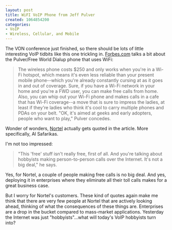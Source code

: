 ```yaml
--- 
layout: post
title: WiFI VoIP Phone from Jeff Pulver
created: 1064854200
categories: 
- VoIP
- Wireless, Cellular, and Mobile
---
```

The VON conference just finished, so there should be lots of little interesting VoIP tidbits like this one trickling in. <a href="http://www.forbes.com/2003/09/25/cx_dl_0925tentech.html">Forbes.com</a> talks a bit about the Pulver/Free World Dialup phone that uses WiFi:<blockquote>The wireless phone costs $250 and only works when you're in a Wi-Fi hotspot, which means it's even less reliable than your present mobile phone--which you're already constantly cursing at as it goes in and out of coverage. Sure, if you have a Wi-Fi network in your home and you're a FWD user, you can make free calls from home. Also, you can whip out your Wi-Fi phone and makes calls in a cafe that has Wi-Fi coverage--a move that is sure to impress the ladies, at least if they're ladies who think it's cool to carry multiple phones and PDAs on your belt. "OK, it's aimed at geeks and early adopters, people who want to play," Pulver concedes.</blockquote>
Wonder of wonders, <a href="http://www.nortelnetworks.com">Nortel</a> actually gets quoted in the article. More specifically, Al Safarikas.
<!--break-->
I'm not too impressed:<blockquote>"This 'free' stuff isn't really free, first of all. And you're talking about hobbyists making person-to-person calls over the Internet. It's not a big deal," he says.</blockquote>
Yes, for Nortel, a couple of people making free calls is no big deal. And yes, deploying it in enterprises where they eliminate all their toll calls makes for a great business case.

But I worry for Nortel's customers. These kind of quotes again make me think that there are very few people at Nortel that are actively looking ahead, thinking of what the consequences of these things are. Enterprises are a drop in the bucket compared to mass-market applications. Yesterday the Internet was just "hobbyists"...what will today's VoIP hobbyists turn into?
